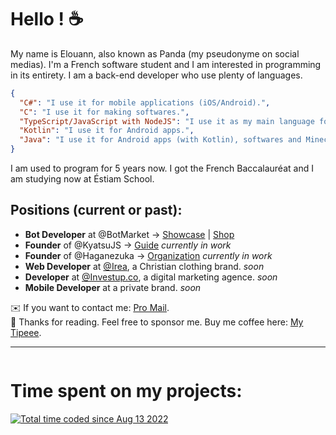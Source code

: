 # Hello ! :coffee:

My name is Elouann, also known as Panda (my pseudonyme on social medias).
I'm a French software student and I am interested in programming in its entirety. I am a back-end developer who use plenty of languages.
```json
{
  "C#": "I use it for mobile applications (iOS/Android).",
  "C": "I use it for making softwares.",
  "TypeScript/JavaScript with NodeJS": "I use it as my main language for back-end and server-side programming.",
  "Kotlin": "I use it for Android apps.",
  "Java": "I use it for Android apps (with Kotlin), softwares and Minecraft mods.",
}
```
I am used to program for 5 years now. I got the French Baccalauréat and I am studying now at Éstiam School.

Positions (current or past):
---
- **Bot Developer** at @BotMarket → [Showcase](https://www.botmarket.ovh/) | [Shop](https://customers.botmarket.ovh/)
- **Founder** of @KyatsuJS → [Guide](https://kyatsujs.gitbook.io/guide/) *currently in work*
- **Founder** of @Haganezuka → [Organization](https://github.com/HaganezukaBot) *currently in work*
- **Web Developer** at [@Irea](https://www.instagram.com/irea.clo/), a Christian clothing brand. *soon*
- **Developer** at [@Investup.co](https://www.instagram.com/investup.co/), a digital marketing agence. *soon*
- **Mobile Developer** at a private brand. *soon*

✉️ If you want to contact me: [Pro Mail](panda@botmarket.ovh).<br>
💖 Thanks for reading. Feel free to sponsor me. Buy me coffee here: [My Tipeee](https://tipeee.com/elouannh).

---

<img src="https://komarev.com/ghpvc/?username=PxndxDev&style=flat-square&color=blue" alt=""/>

# Time spent on my projects:
<a href="https://wakatime.com/@1f18b09f-6cf2-4aa1-a256-b88b4b5616fe"><img src="https://wakatime.com/badge/user/1f18b09f-6cf2-4aa1-a256-b88b4b5616fe.svg" alt="Total time coded since Aug 13 2022" /></a>
